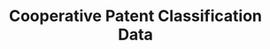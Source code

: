 ---
layout: default
bigquery: https://console.cloud.google.com/bigquery?p=patents-public-data&d=cpc&page=dataset
citation: '“Cooperative Patent Classification” by the EPO and USPTO, for public use. '
contributors: EPO, USPTO
cost: None
description: Cooperative Patent Classification Data contains the scheme and definitions
  of the Cooperative Patent Classification system for classifying patent documents.
  The CPC is the result of a partnership between the EPO and the USPTO in their joint
  effort to develop a common, internationally compatible classification system for
  technical documents, in particular patent publications, which will be used by both
  offices in the patent granting process
documentation: https://www.cooperativepatentclassification.org/cpcSchemeAndDefinitions
last_edit: Mon, 04 Apr 2022 19:07:06 GMT
location: https://www.cooperativepatentclassification.org/index
maintained_by: USPTO, EPO
schema_fields: '[''additional_only'', ''applicationReferences'', ''glossary'', ''ipcConcordant'',
  ''breakdown_code'', ''ipc_concordant'', ''level'', ''definition'', ''dateRevised'',
  ''title_full'', ''informativeReferences'', ''child_groups'', ''title_part'', ''children'',
  ''titleFull'', ''parents'', ''residual_references'', ''childGroups'', ''synonyms'',
  ''titlePart'', ''date_revised'', ''symbol'', ''status'', ''limitingReferences'',
  ''notAllocatable'', ''sizeCache'', ''limiting_references'', ''residualReferences'',
  ''not_allocatable'', ''application_references'', ''breakdownCode'', ''informative_references'']'
shortname: cooperative_patent_classification
tags:
- patents
- science
title: Cooperative Patent Classification Data
uuid: 984374a7-16e9-4b35-9445-458daceb01bf
---